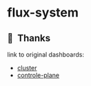 # flux-system

## :hugs:&nbsp; Thanks

link to original dashboards:

- [cluster](https://raw.githubusercontent.com/fluxcd/flux2/main/manifests/monitoring/grafana/dashboards/cluster.json)
- [controle-plane](https://raw.githubusercontent.com/fluxcd/flux2/main/manifests/monitoring/grafana/dashboards/control-plane.json)
